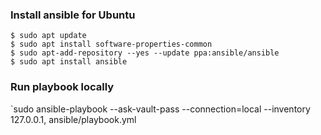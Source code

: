 ### Install ansible for Ubuntu
```
$ sudo apt update
$ sudo apt install software-properties-common
$ sudo apt-add-repository --yes --update ppa:ansible/ansible
$ sudo apt install ansible
```

### Run playbook locally
`sudo ansible-playbook --ask-vault-pass --connection=local --inventory 127.0.0.1, ansible/playbook.yml
